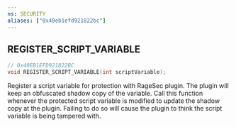 ```yaml
---
ns: SECURITY
aliases: ["0x40eb1efd921822bc"]
---
```

## REGISTER_SCRIPT_VARIABLE

```c
// 0x40EB1EFD921822BC
void REGISTER_SCRIPT_VARIABLE(int scriptVariable);
```

Register a script variable for protection with RageSec plugin. The plugin will keep an obfuscated shadow copy of the variable. Call this function whenever the protected script variable is modified to update the shadow copy at the plugin. Failing to do so will cause the plugin to think the script variable is being tampered with.

